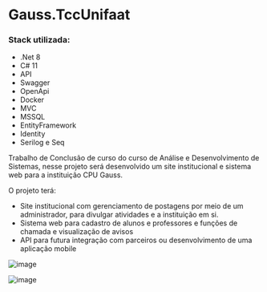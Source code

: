 # Gauss.TccUnifaat

### Stack utilizada:
- .Net 8
- C# 11
- API
- Swagger
- OpenApi
- Docker
- MVC
- MSSQL
- EntityFramework
- Identity
- Serilog e Seq

Trabalho de Conclusão de curso do curso de Análise e Desenvolvimento de Sistemas, nesse projeto será desenvolvido um site institucional e sistema web para a instituição CPU Gauss.

O projeto terá:

- Site institucional com gerenciamento de postagens por meio de um administrador, para divulgar atividades e a instituição em si.
- Sistema web para cadastro de alunos e professores e funções de chamada e visualização de avisos
- API para futura integração com parceiros ou desenvolvimento de uma aplicação mobile

![image](https://github.com/hajikazuo/Gauss.TccUnifaat/assets/105826619/fe2d418b-bf44-4b72-9670-63d08a746a14)


![image](https://github.com/hajikazuo/Gauss.TccUnifaat/assets/105826619/c85b1f7a-9da5-4ed0-87f1-5ab0582fbb02)

